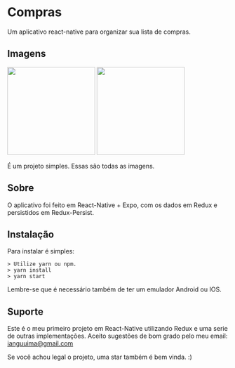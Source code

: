 # Compras
Um aplicativo react-native para organizar sua lista de compras.


## Imagens
<img src="https://i.imgur.com/ZQQlCJ9.jpg" width="200">
<img src="https://i.imgur.com/1Gpc6EU.jpg" width="200">

É um projeto simples. Essas são todas as imagens.

## Sobre

O aplicativo foi feito em React-Native + Expo, com os dados em Redux e persistidos em Redux-Persist.

## Instalação

Para instalar é simples:

```
> Utilize yarn ou npm.
> yarn install
> yarn start
```

Lembre-se que é necessário também de ter um emulador Android ou IOS.

## Suporte

Este é o meu primeiro projeto em React-Native utilizando Redux e uma serie de outras implementações.
Aceito sugestões de bom grado pelo meu email: ianguuima@gmail.com

Se você achou legal o projeto, uma star também é bem vinda. :)
